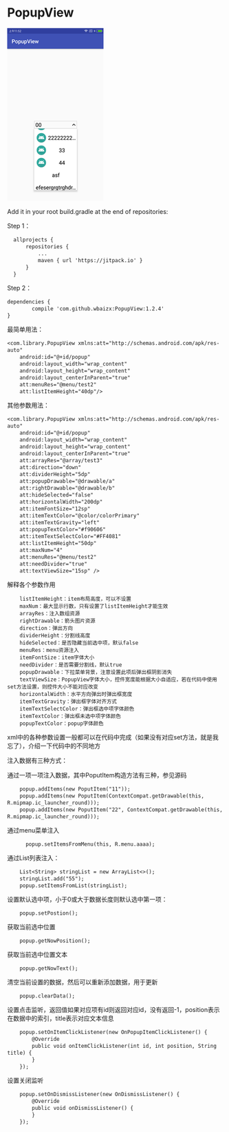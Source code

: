 # PopupView

![image](https://github.com/wbaizx/PopupView/raw/master/inmg.png)


Add it in your root build.gradle at the end of repositories:

Step 1：

	  allprojects {
		  repositories {
			  ...
			  maven { url 'https://jitpack.io' }
		  }
	  }

Step 2：

	dependencies {
	        compile 'com.github.wbaizx:PopupView:1.2.4'
	}


最简单用法：

    <com.library.PopupView xmlns:att="http://schemas.android.com/apk/res-auto"
        android:id="@+id/popup"
        android:layout_width="wrap_content"
        android:layout_height="wrap_content"
        android:layout_centerInParent="true"
        att:menuRes="@menu/test2"
        att:listItemHeight="40dp"/>


其他参数用法：

    <com.library.PopupView xmlns:att="http://schemas.android.com/apk/res-auto"
        android:id="@+id/popup"
        android:layout_width="wrap_content"
        android:layout_height="wrap_content"
        android:layout_centerInParent="true"
        att:arrayRes="@array/test3"
        att:direction="down"
        att:dividerHeight="5dp"
        att:popupDrawable="@drawable/a"
        att:rightDrawable="@drawable/b"
        att:hideSelected="false"
        att:horizontalWidth="200dp"
        att:itemFontSize="12sp"
        att:itemTextColor="@color/colorPrimary"
        att:itemTextGravity="left"
        att:popupTextColor="#f90606"
        att:itemTextSelectColor="#FF4081"
        att:listItemHeight="50dp"
        att:maxNum="4"
        att:menuRes="@menu/test2"
        att:needDivider="true"
        att:textViewSize="15sp" />


  解释各个参数作用

        listItemHeight：item布局高度，可以不设置
        maxNum：最大显示行数，只有设置了listItemHeight才能生效
        arrayRes：注入数组资源
        rightDrawable：箭头图片资源
        direction：弹出方向
        dividerHeight：分割线高度
        hideSelected：是否隐藏当前选中项，默认false
        menuRes：menu资源注入
        itemFontSize：item字体大小
        needDivider：是否需要分割线，默认true
        popupDrawable：下拉菜单背景，注意设置此项后弹出框阴影消失
        textViewSize：PopupView字体大小，控件宽度能根据大小自适应，若在代码中使用set方法设置，则控件大小不能对应改变
        horizontalWidth：水平方向弹出时弹出框宽度
        itemTextGravity：弹出框字体对齐方式
        itemTextSelectColor：弹出框选中项字体颜色
        itemTextColor：弹出框未选中项字体颜色
        popupTextColor：popup字体颜色

  xml中的各种参数设置一般都可以在代码中完成（如果没有对应set方法，就是我忘了），介绍一下代码中的不同地方

  注入数据有三种方式：

  通过一项一项注入数据，其中PoputItem构造方法有三种，参见源码
  
        popup.addItems(new PoputItem("11"));
        popup.addItems(new PoputItem(ContextCompat.getDrawable(this, R.mipmap.ic_launcher_round)));
        popup.addItems(new PoputItem("22", ContextCompat.getDrawable(this, R.mipmap.ic_launcher_round)));
        
  通过menu菜单注入
  
          popup.setItemsFromMenu(this, R.menu.aaaa);
          
  通过List<String>列表注入：
  
        List<String> stringList = new ArrayList<>();
        stringList.add("55");
        popup.setItemsFromList(stringList);
        
  设置默认选中项，小于0或大于数据长度则默认选中第一项：
  
        popup.setPostion();
        
  获取当前选中位置

        popup.getNowPosition();

  获取当前选中位置文本

        popup.getNowText();


  清空当前设置的数据，然后可以重新添加数据，用于更新

        popup.clearData();

  设置点击监听，返回值如果对应项有id则返回对应id，没有返回-1，position表示在数据中的索引，title表示对应文本信息

        popup.setOnItemClickListener(new OnPopupItemClickListener() {
            @Override
            public void onItemClickListener(int id, int position, String title) {
            }
        });
        
  设置关闭监听
  
        popup.setOnDismissListener(new OnDismissListener() {
            @Override
            public void onDismissListener() {
            }
        });
